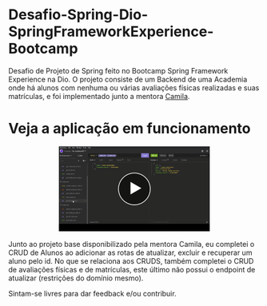 # Desafio-Spring-Dio-SpringFrameworkExperience-Bootcamp

Desafio de Projeto de Spring feito no Bootcamp Spring Framework Experience na Dio. O projeto consiste de um Backend de uma Academia onde há alunos com nenhuma ou várias avaliações físicas realizadas e suas matrículas, e foi implementado junto a mentora [Camila](https://github.com/cami-la).

# Veja a aplicação em funcionamento

<p align="center">
  <a href="https://drive.google.com/file/d/1TeMRSXnZqYjEdhq7JIsv5MJrs5KyVBF7/view?usp=sharing" title="First Look"><img width="60%" src="https://github.com/DaveJosef/Desafio-Spring-Dio-SpringFrameworkExperience-Bootcamp/blob/master/First-Look-play.png" alt="First Look" /></a>
</p>
  
Junto ao projeto base disponibilizado pela mentora Camila, eu completei o CRUD de Alunos ao adicionar as rotas de atualizar, excluir e recuperar um aluno pelo id. No que se relaciona aos CRUDS, também completei o CRUD de avaliações físicas e de matrículas, este último não possui o endpoint de atualizar (restrições do domínio mesmo).

Sintam-se livres para dar feedback e/ou contribuir.
